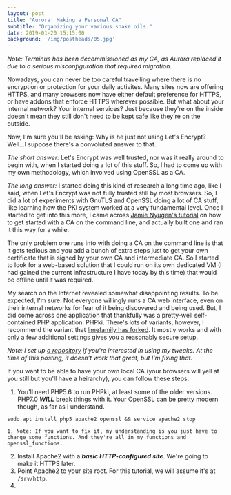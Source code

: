 ```yaml
---
layout: post
title: "Aurora: Making a Personal CA"
subtitle: "Organizing your various snake oils."
date: 2019-01-20 15:15:00
background: '/img/postheads/05.jpg'
---
```


*Note: Terminus has been decommissioned as my CA, as Aurora replaced it due to a serious misconfiguration that required migration.*

Nowadays, you can never be too careful travelling where there is no encryption or protection for your daily activites. Many sites now are offering HTTPS, and many browsers now have either default preference for HTTPS, or have addons that enforce HTTPS wherever possible. But what about your internal network? Your internal services? Just because they're on the inside doesn't mean they still don't need to be kept safe like they're on the outside.

Now, I'm sure you'll be asking: Why is he just not using Let's Encrypt? Well...I suppose there's a convoluted answer to that.

*The short answer:* Let's Encrypt was well trusted, nor was it really around to begin with, when I started doing a lot of this stuff. So, I had to come up with my own methodology, which involved using OpenSSL as a CA.

*The long answer:* I started doing this kind of research a long time ago, like I said, when Let's Encrypt was not fully trusted still by most browsers. So, I did a lot of experiments with GnuTLS and OpenSSL doing a lot of CA stuff, like learning how the PKI system worked at a very fundamental level. Once I started to get into this more, I came across [Jamie Nyugen's tutorial](https://jamielinux.com/docs/openssl-certificate-authority/) on how to get started with a CA on the command line, and actually built one and ran it this way for a while.

The only problem one runs into with doing a CA on the command line is that it gets tedious and you add a bunch of extra steps just to get your own certificate that is signed by your own CA and intermediate CA. So I started to look for a web-based solution that I could run on its own dedicated VM (I had gained the current infrastructure I have today by this time) that would be offline until it was required.

My search on the Internet revealed somewhat disappointing results. To be expected, I'm sure. Not everyone willingly runs a CA web interface, even on their internal networks for fear of it being discovered and being used. But, I did come across one application that thankfully was a pretty-well self-contained PHP application: PHPki. There's lots of variants, however, I recommend the variant that [limefamily has forked](https://github.com/limefamily/PHPki-Digital-Certificate-Authority). It mostly works and with only a few additional settings gives you a reasonably secure setup.

*Note: I set up [a repository](https://github.com/NateTheSage/phpki) if you're interested in using my tweaks. At the time of this posting, it doesn't work that great, but I'm fixing that.*

If you want to be able to have your own local CA (your browsers will yell at you still but you'll have a heirarchy), you can follow these steps:

 1. You'll need PHP5.6 to run PHPki, at least some of the older versions. PHP7.0 ***WILL*** break things with it. Your OpenSSL can be pretty modern though, as far as I understand.

 `sudo apt install php5 apache2 openssl && service apache2 stop`

    1. Note: If you want to fix it, my understanding is you just have to change some functions. And they're all in my_functions and openssl_functions.
 2. Install Apache2 with a ***basic HTTP-configured site***. We're going to make it HTTPS later.
 3. Point Apache2 to your site root. For this tutorial, we will assume it's at ```/srv/http```.
 4.
